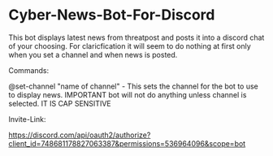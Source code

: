 # Cyber-News-Bot-For-Discord
This bot displays latest news from threatpost and posts it into a discord chat of your choosing. For claricfication it will seem to do nothing at first only when you set a channel and when news is posted.

Commands:

@set-channel "name of channel"  - This sets the channel for the bot to use to display news. IMPORTANT bot will not do anything unless channel is selected. IT IS CAP SENSITIVE

Invite-Link:

https://discord.com/api/oauth2/authorize?client_id=748681178827063387&permissions=536964096&scope=bot


